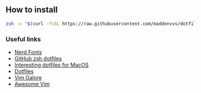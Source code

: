 ## How to install ##
```zsh
zsh -c "$(curl -fsSL https://raw.githubusercontent.com/maddenvvs/dotfiles/main/install)"
```

### Useful links
- [Nerd Fonts](https://github.com/ryanoasis/nerd-fonts)
- [GitHub zsh dotfiles](https://github.com/search?o=desc&q=zsh+dotfiles&s=stars&type=Repositories)
- [Interesting dotfiles for MacOS](https://github.com/nicknisi/dotfiles)
- [Dotfiles](https://dotfiles.github.io/)
- [Vim Galore](https://github.com/mhinz/vim-galore)
- [Awesome Vim](https://github.com/akrawchyk/awesome-vim)

